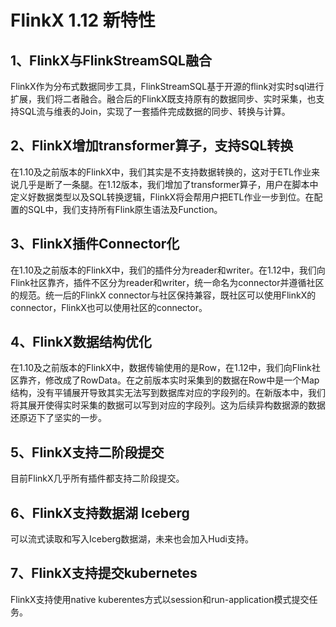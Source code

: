 # FlinkX 1.12 新特性

## 1、FlinkX与FlinkStreamSQL融合

FlinkX作为分布式数据同步工具，FlinkStreamSQL基于开源的flink对实时sql进行扩展，我们将二者融合。融合后的FlinkX既支持原有的数据同步、实时采集，也支持SQL流与维表的Join，实现了一套插件完成数据的同步、转换与计算。

## 2、FlinkX增加transformer算子，支持SQL转换

在1.10及之前版本的FlinkX中，我们其实是不支持数据转换的，这对于ETL作业来说几乎是断了一条腿。在1.12版本，我们增加了transformer算子，用户在脚本中定义好数据类型以及SQL转换逻辑，FlinkX将会帮用户把ETL作业一步到位。在配置的SQL中，我们支持所有Flink原生语法及Function。

## 3、FlinkX插件Connector化

在1.10及之前版本的FlinkX中，我们的插件分为reader和writer。在1.12中，我们向Flink社区靠齐，插件不区分为reader和writer，统一命名为connector并遵循社区的规范。统一后的FlinkX connector与社区保持兼容，既社区可以使用FlinkX的connector，FlinkX也可以使用社区的connector。

## 4、FlinkX数据结构优化

在1.10及之前版本的FlinkX中，数据传输使用的是Row，在1.12中，我们向Flink社区靠齐，修改成了RowData。在之前版本实时采集到的数据在Row中是一个Map结构，没有平铺展开导致其实无法写到数据库对应的字段列的。在新版本中，我们将其展开使得实时采集的数据可以写到对应的字段列。这为后续异构数据源的数据还原迈下了坚实的一步。 ​

## 5、FlinkX支持二阶段提交

目前FlinkX几乎所有插件都支持二阶段提交。

## 6、FlinkX支持数据湖 Iceberg

可以流式读取和写入Iceberg数据湖，未来也会加入Hudi支持。

## 7、FlinkX支持提交kubernetes

FlinkX支持使用native kuberentes方式以session和run-application模式提交任务。

